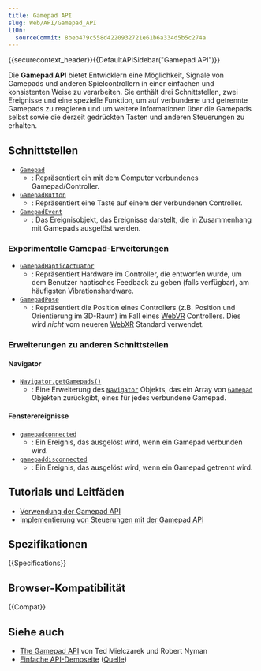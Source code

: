 ```yaml
---
title: Gamepad API
slug: Web/API/Gamepad_API
l10n:
  sourceCommit: 8beb479c558d4220932721e61b6a334d5b5c274a
---
```


{{securecontext_header}}{{DefaultAPISidebar("Gamepad API")}}

Die **Gamepad API** bietet Entwicklern eine Möglichkeit, Signale von Gamepads und anderen Spielcontrollern in einer einfachen und konsistenten Weise zu verarbeiten. Sie enthält drei Schnittstellen, zwei Ereignisse und eine spezielle Funktion, um auf verbundene und getrennte Gamepads zu reagieren und um weitere Informationen über die Gamepads selbst sowie die derzeit gedrückten Tasten und anderen Steuerungen zu erhalten.

## Schnittstellen

- [`Gamepad`](/de/docs/Web/API/Gamepad)
  - : Repräsentiert ein mit dem Computer verbundenes Gamepad/Controller.
- [`GamepadButton`](/de/docs/Web/API/GamepadButton)
  - : Repräsentiert eine Taste auf einem der verbundenen Controller.
- [`GamepadEvent`](/de/docs/Web/API/GamepadEvent)
  - : Das Ereignisobjekt, das Ereignisse darstellt, die in Zusammenhang mit Gamepads ausgelöst werden.

### Experimentelle Gamepad-Erweiterungen

- [`GamepadHapticActuator`](/de/docs/Web/API/GamepadHapticActuator)
  - : Repräsentiert Hardware im Controller, die entworfen wurde, um dem Benutzer haptisches Feedback zu geben (falls verfügbar), am häufigsten Vibrationshardware.
- [`GamepadPose`](/de/docs/Web/API/GamepadPose)
  - : Repräsentiert die Position eines Controllers (z.B. Position und Orientierung im 3D-Raum) im Fall eines [WebVR](/de/docs/Web/API/WebVR_API) Controllers. Dies wird _nicht_ vom neueren [WebXR](/de/docs/Web/API/WebXR_Device_API) Standard verwendet.

### Erweiterungen zu anderen Schnittstellen

#### Navigator

- [`Navigator.getGamepads()`](/de/docs/Web/API/Navigator/getGamepads)
  - : Eine Erweiterung des [`Navigator`](/de/docs/Web/API/Navigator) Objekts, das ein Array von [`Gamepad`](/de/docs/Web/API/Gamepad) Objekten zurückgibt, eines für jedes verbundene Gamepad.

#### Fensterereignisse

- [`gamepadconnected`](/de/docs/Web/API/Window/gamepadconnected_event)
  - : Ein Ereignis, das ausgelöst wird, wenn ein Gamepad verbunden wird.
- [`gamepaddisconnected`](/de/docs/Web/API/Window/gamepaddisconnected_event)
  - : Ein Ereignis, das ausgelöst wird, wenn ein Gamepad getrennt wird.

## Tutorials und Leitfäden

- [Verwendung der Gamepad API](/de/docs/Web/API/Gamepad_API/Using_the_Gamepad_API)
- [Implementierung von Steuerungen mit der Gamepad API](/de/docs/Games/Techniques/Controls_Gamepad_API)

## Spezifikationen

{{Specifications}}

## Browser-Kompatibilität

{{Compat}}

## Siehe auch

- [The Gamepad API](https://hacks.mozilla.org/2013/12/the-gamepad-api/) von Ted Mielczarek und Robert Nyman
- [Einfache API-Demoseite](https://luser.github.io/gamepadtest/) ([Quelle](https://github.com/luser/gamepadtest))
